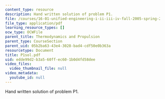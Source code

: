 ```yaml
---
content_type: resource
description: Hand written solution of problem P1.
file: /courses/16-01-unified-engineering-i-ii-iii-iv-fall-2005-spring-2006/edde99d2b3a560ffec601b0d4fd58dee_P1sol.pdf
file_type: application/pdf
learning_resource_types: []
ocw_type: OCWFile
parent_title: Thermodynamics and Propulsion
parent_type: CourseSection
parent_uid: 05b2ba63-43e4-3028-bad4-cdf50e0b363a
resourcetype: Document
title: P1sol.pdf
uid: edde99d2-b3a5-60ff-ec60-1b0d4fd58dee
video_files:
  video_thumbnail_file: null
video_metadata:
  youtube_id: null
---
```

Hand written solution of problem P1.

